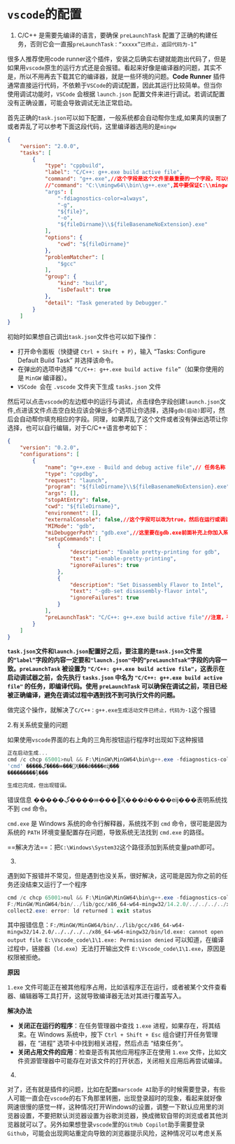 # `vscode`的配置

1. C/C++ 是需要先编译的语言，要确保 `preLaunchTask` 配置了正确的构建任务，否则它会一直报``preLaunchTask：“xxxxx”已终止，返回代码为-1”``

很多人推荐使用code runner这个插件，安装之后确实右键就能跑出代码了，但是如果用`vscode`原生的运行方式还是会报错。看起来好像是编译器的问题，其实不是，所以不用再去下载其它的编译器，就是一些环境的问题。**Code Runner** 插件通常直接运行代码，不依赖于` VSCode `的调试配置，因此其运行比较简单。但当你使用调试功能时，`VSCode` 会根据 `launch.json` 配置文件来进行调试。若调试配置没有正确设置，可能会导致调试无法正常启动。

首先正确的``task.json``可以如下配置，一般系统都会自动帮你生成,如果真的误删了或者弄乱了可以参考下面这段代码，这里编译器选用的是``mingw``

```json
{
    "version": "2.0.0",
    "tasks": [
        {
            "type": "cppbuild",  
            "label": "C/C++: g++.exe build active file",
            "command": "g++.exe",//这个字段是这个文件里最重要的一个字段，可以参考我的
            //"command": "C:\\mingw64\\bin\\g++.exe",其中要保证C:\\mingw64\\bin是已经添加到系统变量里的，添加完之后可以win+r进入cmd然后输入g++ -v来检测系统是否能找到编译器
            "args": [
                "-fdiagnostics-color=always",
                "-g",
                "${file}",
                "-o",
                "${fileDirname}\\${fileBasenameNoExtension}.exe"
            ],
            "options": {
                "cwd": "${fileDirname}"
            },
            "problemMatcher": [
                "$gcc"
            ],
            "group": {
                "kind": "build",
                "isDefault": true
            },
            "detail": "Task generated by Debugger."
        }
    ]
}
```

初始时如果想自己调出``task.json``文件也可以如下操作：

- 打开命令面板（快捷键 `Ctrl + Shift + P`），输入 “Tasks: Configure Default Build Task” 并选择该命令。
- 在弹出的选项中选择 ``“C/C++: g++.exe build active file”``（如果你使用的是 ``MinGW`` 编译器）。
- ``VSCode ``会在 `.vscode` 文件夹下生成 `tasks.json` 文件



然后可以点击``vscode``的左边框中的运行与调试，点击绿色字段创建``launch.json``文件,点进该文件点击空白处应该会弹出多个选项让你选择，选择`gdb(启动)`即可，然后会自动帮你填充相应的字段。同理，如果弄乱了这个文件或者没有弹出选项让你选择，也可以自行编辑，对于C/C++语言参考如下：

```json
{
    "version": "0.2.0",
    "configurations": [
        {
            "name": "g++.exe - Build and debug active file",// 任务名称
            "type": "cppdbg",
            "request": "launch",
            "program": "${fileDirname}\\${fileBasenameNoExtension}.exe",//这个字段一般不需要动，即使你是不同的电脑也不需要动
            "args": [],
            "stopAtEntry": false,
            "cwd": "${fileDirname}",
            "environment": [],
            "externalConsole": false,//这个字段可以改为true，然后在运行或调试的时候就能看到小黑框了，建议打开，因为在调试时终端可能会禁止你的输入，用小黑框相对方便一点
            "MIMode": "gdb",
            "miDebuggerPath": "gdb.exe",//这里要在gdb.exe前面补充上你加入系统变量的那个路径，以我的为例， "miDebuggerPath": "C:\\mingw64\\bin\\gdb.exe",  如果路径错误，调试时会因为找不到调试器而报错
            "setupCommands": [
                {
                    "description": "Enable pretty-printing for gdb",
                    "text": "-enable-pretty-printing",
                    "ignoreFailures": true
                },
                {
                    "description": "Set Disassembly Flavor to Intel",
                    "text": "-gdb-set disassembly-flavor intel",
                    "ignoreFailures": true
                }
            ],
            "preLaunchTask": "C/C++: g++.exe build active file"//注意，有可能vscode自动给你生成的没有这个字段，如果没有这个字段那么你每次调试的时候都会报错，因为launch.json这个文件就是负责你的调试相关的配置的
        }
    ]
}
```

**`task.json`文件和`launch.json`配置好之后，要注意的是`task.json`文件里的`“label”`字段的内容一定要和`"launch.json"`中的`“preLaunchTsak”`字段的内容一致。`preLaunchTask` 被设置为 `"C/C++: g++.exe build active file"`，这表示在启动调试器之前，会先执行 `tasks.json` 中名为 `"C/C++: g++.exe build active file"` 的任务，即编译代码。使用 `preLaunchTask` 可以确保在调试之前，项目已经被正确编译，避免在调试过程中遇到找不到可执行文件的问题。**

做完这个操作，就解决了`C/C++：g++.exe生成活动文件已终止，代码为-1`这个报错



2.有关系统变量的问题

如果使用`vscode`界面的右上角的三角形按钮运行程序时出现如下这种报错

```powershell
正在启动生成...
cmd /c chcp 65001>nul && F:\MinGW\MinGW64\bin\g++.exe -fdiagnostics-color=always -g E:\Vscode_code\1\1.cpp -o E:\Vscode_code\1\1.exe
'cmd' �����ڲ����ⲿ���Ҳ���ǿ����еĳ���
���������ļ���

生成已完成，但出现错误。
```

错误信息 �����ڲ����ⲿ���Ҳ���ǿ����еĳ���表明系统找不到 `cmd` 命令。

`cmd.exe` 是 Windows 系统的命令行解释器，系统找不到 `cmd` 命令，很可能是因为系统的 `PATH` 环境变量配置存在问题，导致系统无法找到 `cmd.exe` 的路径。

==解决方法==：把`C:\Windows\System32`这个路径添加到系统变量path即可。



3.

遇到如下报错并不常见，但是遇到也没关系，很好解决，这可能是因为你之前的任务还没结束又运行了一个程序

```powershell
cmd /c chcp 65001>nul && F:\MinGW\MinGW64\bin\g++.exe -fdiagnostics-color=always -g E:\Vscode_code\1\1.cpp -o E:\Vscode_code\1\1.exe
F:/MinGW/MinGW64/bin/../lib/gcc/x86_64-w64-mingw32/14.2.0/../../../../x86_64-w64-mingw32/bin/ld.exe: cannot open output file E:\Vscode_code\1\1.exe: Permission denied
collect2.exe: error: ld returned 1 exit status
```

其中报错信息：`F:/MinGW/MinGW64/bin/../lib/gcc/x86_64-w64-mingw32/14.2.0/../../../../x86_64-w64-mingw32/bin/ld.exe: cannot open output file E:\Vscode_code\1\1.exe: Permission denied` 可以知道，在编译过程中，链接器（`ld.exe`）无法打开输出文件 `E:\Vscode_code\1\1.exe`，原因是权限被拒绝。

**原因**

`1.exe` 文件可能正在被其他程序占用，比如该程序正在运行，或者被某个文件查看器、编辑器等工具打开，这就导致编译器无法对其进行覆盖写入。

**解决办法**

- **关闭正在运行的程序**：在任务管理器中查找 `1.exe` 进程，如果存在，将其结束。在 Windows 系统中，按下 `Ctrl + Shift + Esc` 组合键打开任务管理器，在 “进程” 选项卡中找到相关进程，然后点击 “结束任务”。
- **关闭占用文件的应用**：检查是否有其他应用程序正在使用 `1.exe` 文件，比如文件资源管理器中可能存在对该文件的打开状态，关闭相关应用后再尝试编译。



4.

对了，还有就是插件的问题，比如在配置`marscode AI`助手的时候需要登录，有些人可能一直会在`vscode`的右下角那里转圈，出现登录超时的现象，看起来就好像网速很慢的感觉一样，这种情况打开Windows的设置，调整一下默认应用里的浏览器设置，不要把默认浏览器设置为谷歌浏览器，换成微软自带的浏览或者其他浏览器就可以了。另外如果想登录`vscode`里的`GitHub Copilot`助手需要登录`Github`，可能会出现网站重定向导致的浏览器提示风险，这种情况可以考虑关系